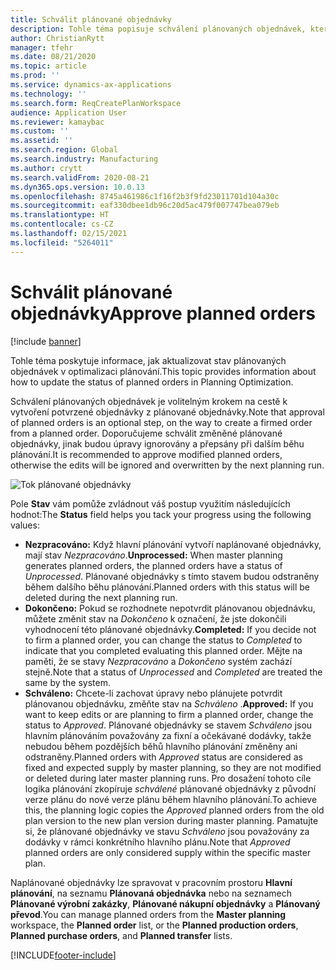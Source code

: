 ```yaml
---
title: Schválit plánované objednávky
description: Tohle téma popisuje schválení plánovaných objednávek, které jsou podporovány optimalizací plánování.
author: ChristianRytt
manager: tfehr
ms.date: 08/21/2020
ms.topic: article
ms.prod: ''
ms.service: dynamics-ax-applications
ms.technology: ''
ms.search.form: ReqCreatePlanWorkspace
audience: Application User
ms.reviewer: kamaybac
ms.custom: ''
ms.assetid: ''
ms.search.region: Global
ms.search.industry: Manufacturing
ms.author: crytt
ms.search.validFrom: 2020-08-21
ms.dyn365.ops.version: 10.0.13
ms.openlocfilehash: 8745a461986c1f16f2b3f9fd23011701d104a30c
ms.sourcegitcommit: eaf330dbee1db96c20d5ac479f007747bea079eb
ms.translationtype: HT
ms.contentlocale: cs-CZ
ms.lasthandoff: 02/15/2021
ms.locfileid: "5264011"
---
```

# <a name="approve-planned-orders"></a><span data-ttu-id="02442-103">Schválit plánované objednávky</span><span class="sxs-lookup"><span data-stu-id="02442-103">Approve planned orders</span></span>

[!include [banner](../../includes/banner.md)]

<span data-ttu-id="02442-104">Tohle téma poskytuje informace, jak aktualizovat stav plánovaných objednávek v optimalizaci plánování.</span><span class="sxs-lookup"><span data-stu-id="02442-104">This topic provides information about how to update the status of planned orders in Planning Optimization.</span></span>

<span data-ttu-id="02442-105">Schválení plánovaných objednávek je volitelným krokem na cestě k vytvoření potvrzené objednávky z plánované objednávky.</span><span class="sxs-lookup"><span data-stu-id="02442-105">Note that approval of planned orders is an optional step, on the way to create a firmed order from a planned order.</span></span> <span data-ttu-id="02442-106">Doporučujeme schválit změněné plánované objednávky, jinak budou úpravy ignorovány a přepsány při dalším běhu plánování.</span><span class="sxs-lookup"><span data-stu-id="02442-106">It is recommended to approve modified planned orders, otherwise the edits will be ignored and overwritten by the next planning run.</span></span>

![Tok plánované objednávky](media/approved-planned-orders-1.png)

<span data-ttu-id="02442-108">Pole **Stav** vám pomůže zvládnout váš postup využitím následujících hodnot:</span><span class="sxs-lookup"><span data-stu-id="02442-108">The **Status** field helps you tack your progress using the following values:</span></span>

- <span data-ttu-id="02442-109">**Nezpracováno:** Když hlavní plánování vytvoří naplánované objednávky, mají stav *Nezpracováno*.</span><span class="sxs-lookup"><span data-stu-id="02442-109">**Unprocessed:** When master planning generates planned orders, the planned orders have a status of *Unprocessed*.</span></span> <span data-ttu-id="02442-110">Plánované objednávky s tímto stavem budou odstraněny během dalšího běhu plánování.</span><span class="sxs-lookup"><span data-stu-id="02442-110">Planned orders with this status will be deleted during the next planning run.</span></span>
- <span data-ttu-id="02442-111">**Dokončeno:** Pokud se rozhodnete nepotvrdit plánovanou objednávku, můžete změnit stav na *Dokončeno* k označení, že jste dokončili vyhodnocení této plánované objednávky.</span><span class="sxs-lookup"><span data-stu-id="02442-111">**Completed:** If you decide not to firm a planned order, you can change the status to *Completed* to indicate that you completed evaluating this planned order.</span></span> <span data-ttu-id="02442-112">Mějte na paměti, že se stavy *Nezpracováno* a *Dokončeno* systém zachází stejně.</span><span class="sxs-lookup"><span data-stu-id="02442-112">Note that a status of *Unprocessed* and *Completed* are treated the same by the system.</span></span>
- <span data-ttu-id="02442-113">**Schváleno:** Chcete-li zachovat úpravy nebo plánujete potvrdit plánovanou objednávku, změňte stav na *Schváleno* .</span><span class="sxs-lookup"><span data-stu-id="02442-113">**Approved:** If you want to keep edits or are planning to firm a planned order, change the status to *Approved*.</span></span> <span data-ttu-id="02442-114">Plánované objednávky se stavem *Schváleno* jsou hlavním plánováním považovány za fixní a očekávané dodávky, takže nebudou během pozdějších běhů hlavního plánování změněny ani odstraněny.</span><span class="sxs-lookup"><span data-stu-id="02442-114">Planned orders with *Approved* status are considered as fixed and expected supply by master planning, so they are not modified or deleted during later master planning runs.</span></span> <span data-ttu-id="02442-115">Pro dosažení tohoto cíle logika plánování zkopíruje *schválené* plánované objednávky z původní verze plánu do nové verze plánu během hlavního plánování.</span><span class="sxs-lookup"><span data-stu-id="02442-115">To achieve this, the planning logic copies the *Approved* planned orders from the old plan version to the new plan version during master planning.</span></span> <span data-ttu-id="02442-116">Pamatujte si, že plánované objednávky ve stavu *Schváleno* jsou považovány za dodávky v rámci konkrétního hlavního plánu.</span><span class="sxs-lookup"><span data-stu-id="02442-116">Note that *Approved* planned orders are only considered supply within the specific master plan.</span></span>

<span data-ttu-id="02442-117">Naplánované objednávky lze spravovat v pracovním prostoru **Hlavní plánování**, na seznamu **Plánovaná objednávka** nebo na seznamech **Plánované výrobní zakázky**, **Plánované nákupní objednávky** a **Plánovaný převod**.</span><span class="sxs-lookup"><span data-stu-id="02442-117">You can manage planned orders from the  **Master planning**  workspace, the  **Planned order**  list, or the  **Planned production orders**,  **Planned purchase orders**, and  **Planned transfer**  lists.</span></span>


[!INCLUDE[footer-include](../../../includes/footer-banner.md)]